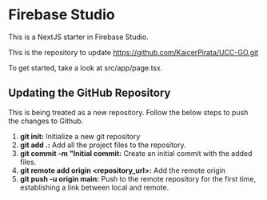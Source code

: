 # Firebase Studio

This is a NextJS starter in Firebase Studio.

This is the repository to update https://github.com/KaicerPirata/UCC-GO.git

To get started, take a look at src/app/page.tsx.

## Updating the GitHub Repository

This is being treated as a new repository.  Follow the below steps to push the changes to Github.

1. **git init:** Initialize a new git repository
2. **git add .:** Add all the project files to the repository.
3. **git commit -m "Initial commit:** Create an initial commit with the added files.
4. **git remote add origin <repository_url>:** Add the remote origin
5. **git push -u origin main:** Push to the remote repository for the first time, establishing a link between local and remote.
